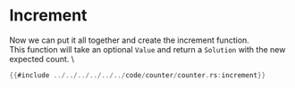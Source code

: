 # Increment
Now we can put it all together and create the increment function. \
This function will take an optional `Value` and return a `Solution` with the new expected count. \
```rust
{{#include ../../../../../../code/counter/counter.rs:increment}}
```

